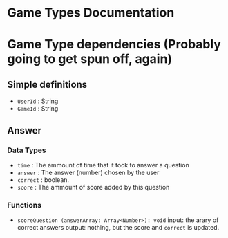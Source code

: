# Game Types Documentation

# Game Type dependencies (Probably going to get spun off, again)

## Simple definitions
- `UserId` : String 
- `GameId` : String

## Answer
### Data Types
- `time` : The ammount of time that it took to answer a question
- `answer` : The answer (number) chosen by the user
- `correct` : boolean. 
- `score` : The ammount of score added by this question

### Functions
- `scoreQuestion (answerArray: Array<Number>): void`
input: the arary of correct answers
output: nothing, but the score and `correct` is updated.

